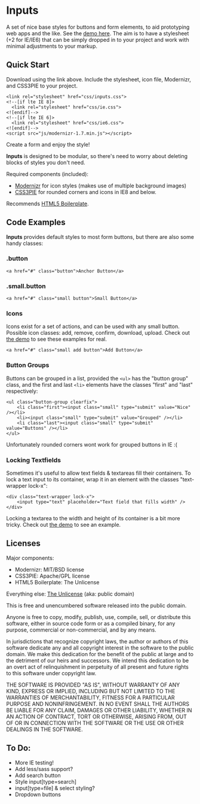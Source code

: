 Inputs
======
A set of nice base styles for buttons and form elements, to aid prototyping web apps and the like. See the [demo here](http://pigment.github.com/inputs/). The aim is to have a stylesheet (+2 for IE/IE6) that can be simply dropped in to your project and work with minimal adjustments to your markup.

Quick Start
-----------
Download using the link above. Include the stylesheet, icon file, Modernizr, and CSS3PIE to your project.

    <link rel="stylesheet" href="css/inputs.css">  
    <!--[if lte IE 8]>  
      <link rel="stylesheet" href="css/ie.css">  
    <![endif]-->  
    <!--[if lte IE 6]>  
      <link rel="stylesheet" href="css/ie6.css">  
    <![endif]-->
    <script src="js/modernizr-1.7.min.js"></script>

Create a form and enjoy the style!

**Inputs** is designed to be modular, so there's need to worry about deleting blocks of styles you don't need.

Required components (included):

* [Modernizr](http://www.modernizr.com/) for icon styles (makes use of multiple background images)
* [CSS3PIE](http://css3pie.com/) for rounded corners and icons in IE8 and below.

Recommends [HTML5 Boilerplate](http://html5boilerplate.com/).

Code Examples
--------

**Inputs** provides default styles to most form buttons, but there are also some handy classes:

### .button 

    <a href="#" class="button">Anchor Button</a>

### .small.button 

    <a href="#" class="small button">Small Button</a>

### Icons

Icons exist for a set of actions, and can be used with any small button. Possible icon classes: add, remove, confirm, download, upload. Check out [the demo](http://pigment.github.com/inputs/) to see these examples for real.

    <a href="#" class="small add button">Add Button</a>


### Button Groups
Buttons can be grouped in a list, provided the `<ul>` has the "button group" class, and the first and last `<li>` elements have the classes "first" and "last" respectively:

    <ul class="button-group clearfix">  
        <li class="first"><input class="small" type="submit" value="Nice" /></li>  
        <li><input class="small" type="submit" value="Grouped" /></li>  
        <li class="last"><input class="small" type="submit" value="Buttons" /></li>  
    </ul>

Unfortunately rounded corners wont work for grouped buttons in IE :(

### Locking Textfields

Sometimes it's useful to allow text fields & textareas fill their containers. To lock a text input to its container, wrap it in an element with the classes "text-wrapper lock-x":

    <div class="text-wrapper lock-x">
        <input type="text" placeholder="Text field that fills width" />
    </div>

Locking a textarea to the width and height of its container is a bit more tricky. Check out [the demo](http://pigment.github.com/inputs/) to see an example.

Licenses
--------
Major components:

* Modernizr: MIT/BSD license
* CSS3PIE: Apache/GPL license
* HTML5 Boilerplate: The Unlicense

Everything else: [The Unlicense](http://unlicense.org/) (aka: public domain)

This is free and unencumbered software released into the public domain.

Anyone is free to copy, modify, publish, use, compile, sell, or
distribute this software, either in source code form or as a compiled
binary, for any purpose, commercial or non-commercial, and by any
means.

In jurisdictions that recognize copyright laws, the author or authors
of this software dedicate any and all copyright interest in the
software to the public domain. We make this dedication for the benefit
of the public at large and to the detriment of our heirs and
successors. We intend this dedication to be an overt act of
relinquishment in perpetuity of all present and future rights to this
software under copyright law.

THE SOFTWARE IS PROVIDED "AS IS", WITHOUT WARRANTY OF ANY KIND,
EXPRESS OR IMPLIED, INCLUDING BUT NOT LIMITED TO THE WARRANTIES OF
MERCHANTABILITY, FITNESS FOR A PARTICULAR PURPOSE AND NONINFRINGEMENT.
IN NO EVENT SHALL THE AUTHORS BE LIABLE FOR ANY CLAIM, DAMAGES OR
OTHER LIABILITY, WHETHER IN AN ACTION OF CONTRACT, TORT OR OTHERWISE,
ARISING FROM, OUT OF OR IN CONNECTION WITH THE SOFTWARE OR THE USE OR
OTHER DEALINGS IN THE SOFTWARE.

To Do:
------
* More IE testing!
* Add less/sass support?
* Add search button
* Style input[type=search]
* input[type=file] & select styling?
* Dropdown buttons